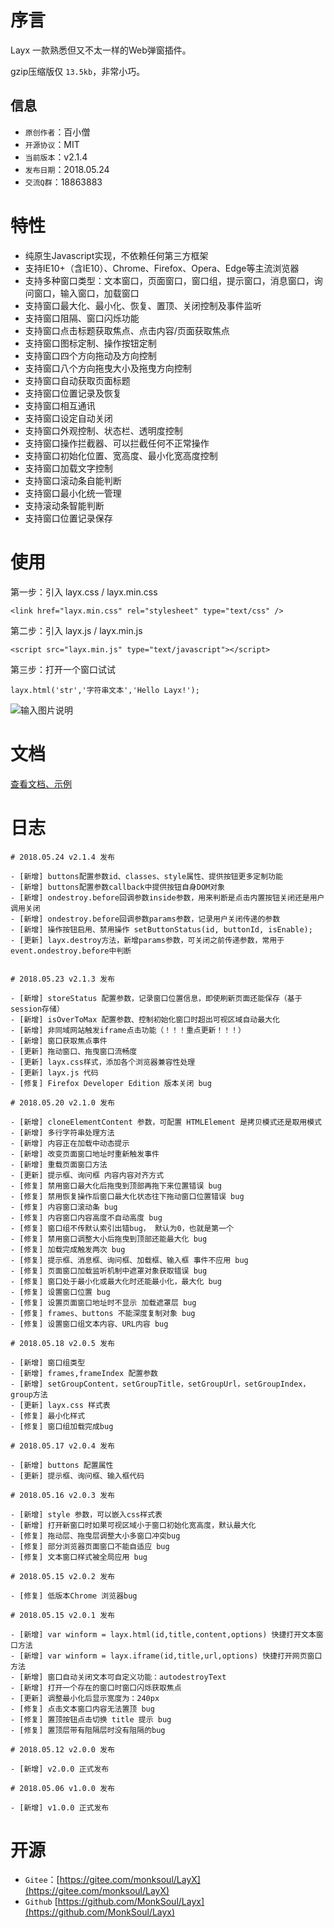 # 序言

Layx 一款熟悉但又不太一样的Web弹窗插件。

gzip压缩版仅 `13.5kb`，非常小巧。

## 信息

- `原创作者`：百小僧
- `开源协议`：MIT
- `当前版本`：v2.1.4
- `发布日期`：2018.05.24
- `交流Q群`：18863883

# 特性

- 纯原生Javascript实现，不依赖任何第三方框架
- 支持IE10+（含IE10）、Chrome、Firefox、Opera、Edge等主流浏览器
- 支持多种窗口类型：文本窗口，页面窗口，窗口组，提示窗口，消息窗口，询问窗口，输入窗口，加载窗口
- 支持窗口最大化、最小化、恢复、置顶、关闭控制及事件监听
- 支持窗口阻隔、窗口闪烁功能
- 支持窗口点击标题获取焦点、点击内容/页面获取焦点
- 支持窗口图标定制、操作按钮定制
- 支持窗口四个方向拖动及方向控制
- 支持窗口八个方向拖曳大小及拖曳方向控制
- 支持窗口自动获取页面标题
- 支持窗口位置记录及恢复
- 支持窗口相互通讯
- 支持窗口设定自动关闭
- 支持窗口外观控制、状态栏、透明度控制
- 支持窗口操作拦截器、可以拦截任何不正常操作
- 支持窗口初始化位置、宽高度、最小化宽高度控制
- 支持窗口加载文字控制
- 支持窗口滚动条自能判断
- 支持窗口最小化统一管理
- 支持滚动条智能判断
- 支持窗口位置记录保存

# 使用

第一步：引入 layx.css / layx.min.css

```
<link href="layx.min.css" rel="stylesheet" type="text/css" />
```

第二步：引入 layx.js / layx.min.js

```
<script src="layx.min.js" type="text/javascript"></script>
```

第三步：打开一个窗口试试

```
layx.html('str','字符串文本','Hello Layx!');
```

![输入图片说明](https://gitee.com/uploads/images/2018/0512/233004_05e32570_974299.png "helloworld.png")


# 文档

[查看文档、示例](http://monksoul.gitee.io/layx/doc/)

# 日志

```
# 2018.05.24 v2.1.4 发布

- [新增] buttons配置参数id、classes、style属性、提供按钮更多定制功能
- [新增] buttons配置参数callback中提供按钮自身DOM对象
- [新增] ondestroy.before回调参数inside参数，用来判断是点击内置按钮关闭还是用户调用关闭
- [新增] ondestroy.before回调参数params参数，记录用户关闭传递的参数
- [新增] 操作按钮启用、禁用操作 setButtonStatus(id, buttonId, isEnable);
- [更新] layx.destroy方法，新增params参数，可关闭之前传递参数，常用于event.ondestroy.before中判断


# 2018.05.23 v2.1.3 发布

- [新增] storeStatus 配置参数，记录窗口位置信息，即使刷新页面还能保存（基于session存储）
- [新增] isOverToMax 配置参数、控制初始化窗口时超出可视区域自动最大化
- [新增] 非同域网站触发iframe点击功能（！！！重点更新！！！）
- [新增] 窗口获取焦点事件
- [更新] 拖动窗口、拖曳窗口流畅度
- [更新] layx.css样式，添加各个浏览器兼容性处理
- [更新] layx.js 代码
- [修复] Firefox Developer Edition 版本关闭 bug

# 2018.05.20 v2.1.0 发布

- [新增] cloneElementContent 参数，可配置 HTMLElement 是拷贝模式还是取用模式
- [新增] 多行字符串处理方法
- [新增] 内容正在加载中动态提示
- [新增] 改变页面窗口地址时重新触发事件
- [新增] 重载页面窗口方法
- [更新] 提示框、询问框 内容内容对齐方式
- [修复] 禁用窗口最大化后拖曳到顶部再拖下来位置错误 bug
- [修复] 禁用恢复操作后窗口最大化状态往下拖动窗口位置错误 bug
- [修复] 内容窗口滚动条 bug
- [修复] 内容窗口内容高度不自动高度 bug
- [修复] 窗口组不传默认索引出错bug， 默认为0，也就是第一个
- [修复] 禁用窗口调整大小后拖曳到顶部还能最大化 bug
- [修复] 加载完成触发两次 bug
- [修复] 提示框、消息框、询问框、加载框、输入框 事件不应用 bug
- [修复] 页面窗口加载监听机制中遮罩对象获取错误 bug
- [修复] 窗口处于最小化或最大化时还能最小化，最大化 bug
- [修复] 设置窗口位置 bug
- [修复] 设置页面窗口地址时不显示 加载遮罩层 bug
- [修复] frames、buttons 不能深度复制对象 bug
- [修复] 设置窗口组文本内容、URL内容 bug

# 2018.05.18 v2.0.5 发布

- [新增] 窗口组类型
- [新增] frames,frameIndex 配置参数
- [新增] setGroupContent，setGroupTitle，setGroupUrl，setGroupIndex，group方法
- [更新] layx.css 样式表
- [修复] 最小化样式
- [修复] 窗口组加载完成bug

# 2018.05.17 v2.0.4 发布

- [新增] buttons 配置属性
- [更新] 提示框、询问框、输入框代码

# 2018.05.16 v2.0.3 发布

- [新增] style 参数，可以嵌入css样式表
- [新增] 打开新窗口时如果可视区域小于窗口初始化宽高度，默认最大化
- [修复] 拖动层、拖曳层调整大小多窗口冲突bug
- [修复] 部分浏览器页面窗口不能自适应 bug
- [修复] 文本窗口样式被全局应用 bug

# 2018.05.15 v2.0.2 发布

- [修复] 低版本Chrome 浏览器bug

# 2018.05.15 v2.0.1 发布

- [新增] var winform = layx.html(id,title,content,options) 快捷打开文本窗口方法
- [新增] var winform = layx.iframe(id,title,url,options) 快捷打开网页窗口方法
- [新增] 窗口自动关闭文本可自定义功能：autodestroyText
- [新增] 打开一个存在的窗口时窗口闪烁获取焦点
- [更新] 调整最小化后显示宽度为：240px
- [修复] 点击文本窗口内容无法置顶 bug
- [修复] 置顶按钮点击切换 title 提示 bug
- [修复] 置顶层带有阻隔层时没有阻隔的bug

# 2018.05.12 v2.0.0 发布

- [新增] v2.0.0 正式发布

# 2018.05.06 v1.0.0 发布

- [新增] v1.0.0 正式发布
```

# 开源

- `Gitee`：[https://gitee.com/monksoul/LayX](https://gitee.com/monksoul/LayX)
- `Github` [https://github.com/MonkSoul/Layx](https://github.com/MonkSoul/Layx)
